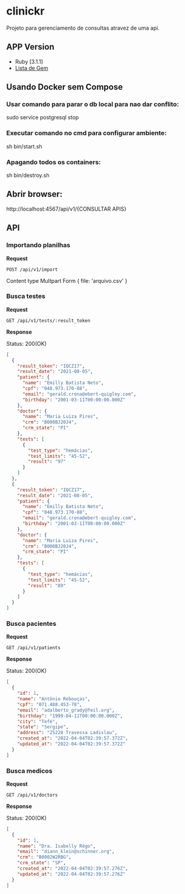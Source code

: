 # clinickr

Projeto para gerenciamento de consultas atravez de uma api.

## APP Version
  - Ruby [3.1.1]
  - [Lista de Gem](Gemfile)

## Usando Docker sem Compose

### Usar comando para parar o db local para nao dar conflito:
sudo service postgresql stop

### Executar comando no cmd para configurar ambiente:
sh bin/start.sh

### Apagando todos os containers:
sh bin/destroy.sh


## Abrir browser:
http://localhost:4567/api/v1/{CONSULTAR APIS}

## API

### Importando planilhas

**Request**

```
POST /api/v1/import
```

Content type Multpart Form
{ file: 'arquivo.csv' }

### Busca testes

**Request**

```
GET /api/v1/tests/:result_token
```

**Response**

Status: 200(OK)

```json
[
  {
    "result_token": "IQCZ17",
    "result_date": "2021-08-05",
    "patient": {
      "name": "Emilly Batista Neto",
      "cpf": "048.973.170-88",
      "email": "gerald.crona@ebert-quigley.com",
      "birthday": "2001-03-11T00:00:00.000Z"
    },
    "doctor": {
      "name": "Maria Luiza Pires",
      "crm": "B000BJ20J4",
      "crm_state": "PI"
    },
    "tests": [
      {
        "test_type": "hemácias",
        "test_limits": "45-52",
        "result": "97"
      }
    ]
  },
  {
    "result_token": "IQCZ17",
    "result_date": "2021-08-05",
    "patient": {
      "name": "Emilly Batista Neto",
      "cpf": "048.973.170-88",
      "email": "gerald.crona@ebert-quigley.com",
      "birthday": "2001-03-11T00:00:00.000Z"
    },
    "doctor": {
      "name": "Maria Luiza Pires",
      "crm": "B000BJ20J4",
      "crm_state": "PI"
    },
    "tests": [
      {
        "test_type": "hemácias",
        "test_limits": "45-52",
        "result": "89"
      }
    ]
  }
]
```

### Busca pacientes

**Request**

```
GET /api/v1/patients
```

**Response**

Status: 200(OK)

```json
[
  {
    "id": 1,
    "name": "Antônio Rebouças",
    "cpf": "071.488.453-78",
    "email": "adalberto_grady@feil.org",
    "birthday": "1999-04-11T00:00:00.000Z",
    "city": "Tefé",
    "state": "Sergipe",
    "address": "25228 Travessa Ladislau",
    "created_at": "2022-04-04T02:39:57.372Z",
    "updated_at": "2022-04-04T02:39:57.372Z"
  }
]
```

### Busca medicos

**Request**

```
GET /api/v1/doctors
```

**Response**

Status: 200(OK)

```json
[
  {
    "id": 1,
    "name": "Dra. Isabelly Rêgo",
    "email": "diann_klein@schinner.org",
    "crm": "B0002W2RBG",
    "crm_state": "SP",
    "created_at": "2022-04-04T02:39:57.276Z",
    "updated_at": "2022-04-04T02:39:57.276Z"
  }
]
```
